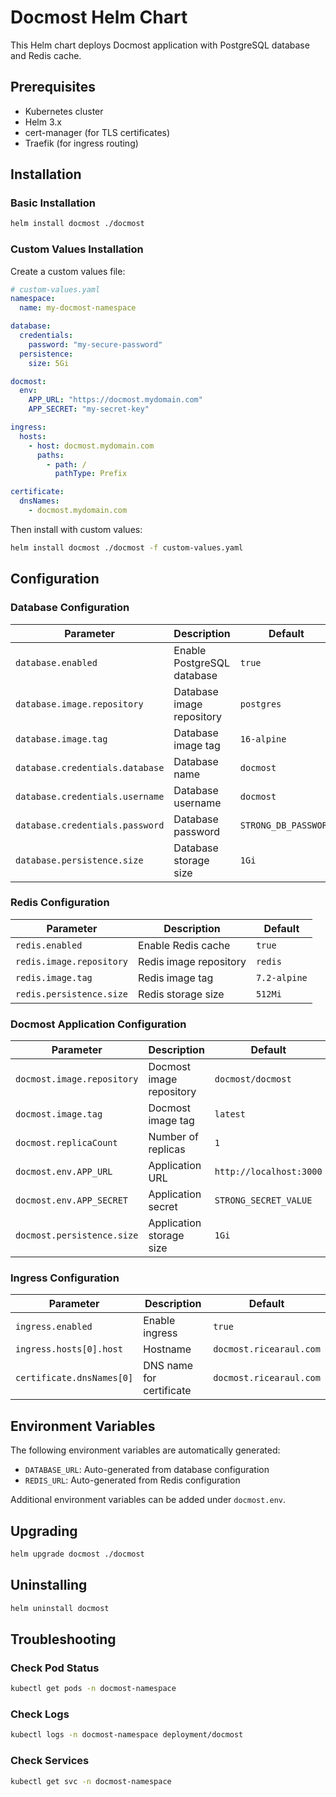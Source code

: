 # Docmost Helm Chart

This Helm chart deploys Docmost application with PostgreSQL database and Redis cache.

## Prerequisites

- Kubernetes cluster
- Helm 3.x
- cert-manager (for TLS certificates)
- Traefik (for ingress routing)

## Installation

### Basic Installation

```bash
helm install docmost ./docmost
```

### Custom Values Installation

Create a custom values file:

```yaml
# custom-values.yaml
namespace:
  name: my-docmost-namespace

database:
  credentials:
    password: "my-secure-password"
  persistence:
    size: 5Gi

docmost:
  env:
    APP_URL: "https://docmost.mydomain.com"
    APP_SECRET: "my-secret-key"

ingress:
  hosts:
    - host: docmost.mydomain.com
      paths:
        - path: /
          pathType: Prefix

certificate:
  dnsNames:
    - docmost.mydomain.com
```

Then install with custom values:

```bash
helm install docmost ./docmost -f custom-values.yaml
```

## Configuration

### Database Configuration

| Parameter | Description | Default |
|-----------|-------------|---------|
| `database.enabled` | Enable PostgreSQL database | `true` |
| `database.image.repository` | Database image repository | `postgres` |
| `database.image.tag` | Database image tag | `16-alpine` |
| `database.credentials.database` | Database name | `docmost` |
| `database.credentials.username` | Database username | `docmost` |
| `database.credentials.password` | Database password | `STRONG_DB_PASSWORD` |
| `database.persistence.size` | Database storage size | `1Gi` |

### Redis Configuration

| Parameter | Description | Default |
|-----------|-------------|---------|
| `redis.enabled` | Enable Redis cache | `true` |
| `redis.image.repository` | Redis image repository | `redis` |
| `redis.image.tag` | Redis image tag | `7.2-alpine` |
| `redis.persistence.size` | Redis storage size | `512Mi` |

### Docmost Application Configuration

| Parameter | Description | Default |
|-----------|-------------|---------|
| `docmost.image.repository` | Docmost image repository | `docmost/docmost` |
| `docmost.image.tag` | Docmost image tag | `latest` |
| `docmost.replicaCount` | Number of replicas | `1` |
| `docmost.env.APP_URL` | Application URL | `http://localhost:3000` |
| `docmost.env.APP_SECRET` | Application secret | `STRONG_SECRET_VALUE` |
| `docmost.persistence.size` | Application storage size | `1Gi` |

### Ingress Configuration

| Parameter | Description | Default |
|-----------|-------------|---------|
| `ingress.enabled` | Enable ingress | `true` |
| `ingress.hosts[0].host` | Hostname | `docmost.ricearaul.com` |
| `certificate.dnsNames[0]` | DNS name for certificate | `docmost.ricearaul.com` |

## Environment Variables

The following environment variables are automatically generated:

- `DATABASE_URL`: Auto-generated from database configuration
- `REDIS_URL`: Auto-generated from Redis configuration

Additional environment variables can be added under `docmost.env`.

## Upgrading

```bash
helm upgrade docmost ./docmost
```

## Uninstalling

```bash
helm uninstall docmost
```

## Troubleshooting

### Check Pod Status

```bash
kubectl get pods -n docmost-namespace
```

### Check Logs

```bash
kubectl logs -n docmost-namespace deployment/docmost
```

### Check Services

```bash
kubectl get svc -n docmost-namespace
``` 